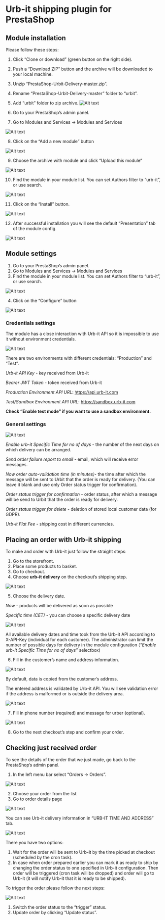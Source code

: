 # Urb-it shipping plugin for PrestaShop

## Module installation


Please follow these steps:


1. Click “Clone or download” (green button on the right side).
2. Push a “Download ZIP” button and the archive will be downloaded to your local machine.
3. Unzip “PrestaShop-Urbit-Delivery-master.zip”.
4. Rename “PrestaShop-Urbit-Delivery-master” folder to “urbit”.
5. Add “urbit” folder to zip archive.
![Alt text](/doc/images/image1.png?raw=true)

6. Go to your PrestaShop’s admin panel.
7. Go to Modules and Services -> Modules and Services

![Alt text](/doc/images/image17.png?raw=true)

8. Click on the “Add a new module” button

![Alt text](/doc/images/image5.png?raw=true)

9. Choose the archive with module and click “Upload this module”

![Alt text](/doc/images/image14.png?raw=true)

10. Find the module in your module list. You can set Authors filter to “urb-it”, or use search.

![Alt text](/doc/images/image13.png?raw=true)

11. Click on the “Install” button.

![Alt text](/doc/images/image15.png?raw=true)

12. After successful installation you will see the default “Presentation” tab of the module config.

![Alt text](/doc/images/image12.png?raw=true)



## Module settings

1. Go to your PrestaShop’s admin panel.
2. Go to Modules and Services -> Modules and Services
3. Find the module in your module list. You can set Authors filter to “urb-it”, or use search.

![Alt text](/doc/images/image4.png?raw=true)

4. Click on the “Configure” button

![Alt text](/doc/images/image6.png?raw=true)




### Credentials settings

The module has a close interaction with Urb-it API so it is impossible to use it without environment credentials. 

![Alt text](/doc/images/image18.png?raw=true)

There are two environments with different credentials: “Production” and “Test”.

*Urb-it API Key* - key received from Urb-it

*Bearer JWT Token* - token received from Urb-it

*Production Environment API URL*:  https://api.urb-it.com

*Test/Sandbox Environment API URL*:  https://sandbox.urb-it.com

**Check “Enable test mode” if you want to use a sandbox environment.**


### General settings

![Alt text](/doc/images/image18.png?raw=true)


*Enable urb-it Specific Time for no of days* - the number of the next days on which delivery can be arranged.

*Send order failure report to email* - email, which will receive error messages.

*Now order auto-validation time (in minutes)*- the time after which the message will be sent to Urbit that the order is ready for delivery. (You can leave it blank and use only Order status trigger for confirmation).

*Order status trigger for confirmation* - order status, after which a message will be send to Urbit that the order is ready for delivery.

*Order status trigger for delete* - deletion of stored local customer data (for GDPR).

*Urb-it Flat Fee* - shipping cost in different currencies.



## Placing an order with Urb-it shipping

To make and order with Urb-it just follow the straight steps:

1. Go to the storefront.
2. Place some products to basket.
3. Go to checkout.
4. Choose **urb-it delivery** on the checkout’s shipping step.

![Alt text](/doc/images/image18.png?raw=true)

5. Choose the delivery date.

*Now* - products will be delivered as soon as possible

*Specific time (CET)* - you can choose a specific delivery date 

![Alt text](/doc/images/image10.png?raw=true)

All available delivery dates and time took from the Urb-it API according to X-API-Key (individual for each customer). The administrator can limit the number of possible days for delivery in the module configuration (*“Enable urb-it Specific Time for no of days”* selectbox)


6. Fill in the customer’s name and address information.

![Alt text](/doc/images/image9.png?raw=true)

By default, data is copied from the customer’s address.

The entered address is validated by Urb-it API. You will see validation error if the address is malformed or is outside the delivery area.

![Alt text](/doc/images/image8.png?raw=true)


7. Fill in phone number (required) and message for urber (optional).

![Alt text](/doc/images/image19.png?raw=true)

8. Go to the next checkout’s step and confirm your order. 





## Checking just received order

To see the details of the order that we just made, go back to the PrestaShop’s admin panel.

1. In the left menu bar select “Orders -> Orders”.

![Alt text](/doc/images/image2.png?raw=true)

2. Choose your order from the list 
3. Go to order details page

![Alt text](/doc/images/image21.png?raw=true)


You can see Urb-it delivery information in “URB-IT TIME AND ADDRESS” tab.

![Alt text](/doc/images/image20.png?raw=true)

There you have two options:
1. Wait for the order will be sent to Urb-it by the time picked at checkout (scheduled by the cron task).
2. In case when order prepared earlier you can mark it as ready to ship by changing the order status to one specified in Urb-it configuration. Then order will be triggered (cron task will be dropped) and order will go to Urb-it (it will notify Urb-it that it is ready to be shipped).

To trigger the order please follow the next steps:

![Alt text](/doc/images/image16.png?raw=true)

1. Switch the order status to the “trigger” status.
1. Update order by clicking “Update status”.







